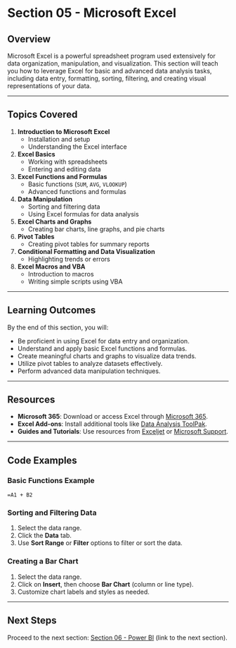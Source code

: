# Section 05 - Microsoft Excel

## Overview
Microsoft Excel is a powerful spreadsheet program used extensively for data organization, manipulation, and visualization. This section will teach you how to leverage Excel for basic and advanced data analysis tasks, including data entry, formatting, sorting, filtering, and creating visual representations of your data.

---

## Topics Covered
1. **Introduction to Microsoft Excel**
   - Installation and setup
   - Understanding the Excel interface
2. **Excel Basics**
   - Working with spreadsheets
   - Entering and editing data
3. **Excel Functions and Formulas**
   - Basic functions (`SUM`, `AVG`, `VLOOKUP`)
   - Advanced functions and formulas
4. **Data Manipulation**
   - Sorting and filtering data
   - Using Excel formulas for data analysis
5. **Excel Charts and Graphs**
   - Creating bar charts, line graphs, and pie charts
6. **Pivot Tables**
   - Creating pivot tables for summary reports
7. **Conditional Formatting and Data Visualization**
   - Highlighting trends or errors
8. **Excel Macros and VBA**
   - Introduction to macros
   - Writing simple scripts using VBA

---

## Learning Outcomes
By the end of this section, you will:
- Be proficient in using Excel for data entry and organization.
- Understand and apply basic Excel functions and formulas.
- Create meaningful charts and graphs to visualize data trends.
- Utilize pivot tables to analyze datasets effectively.
- Perform advanced data manipulation techniques.

---

## Resources
- **Microsoft 365**: Download or access Excel through [Microsoft 365](https://www.microsoft.com/en-us/microsoft-365).
- **Excel Add-ons**: Install additional tools like [Data Analysis ToolPak](https://www.microsoft.com/en-us/download/details.aspx?id=35576).
- **Guides and Tutorials**: Use resources from [Exceljet](https://exceljet.net/) or [Microsoft Support](https://support.microsoft.com/en-us/excel).

---

## Code Examples

### Basic Functions Example
```excel
=A1 + B2
```

### Sorting and Filtering Data
1. Select the data range.
2. Click the **Data** tab.
3. Use **Sort Range** or **Filter** options to filter or sort the data.

### Creating a Bar Chart
1. Select the data range.
2. Click on **Insert**, then choose **Bar Chart** (column or line type).
3. Customize chart labels and styles as needed.

---

## Next Steps
Proceed to the next section: [Section 06 - Power BI](#) (link to the next section).